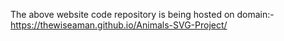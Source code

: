 The above website code repository is being hosted on domain:-
https://thewiseaman.github.io/Animals-SVG-Project/
